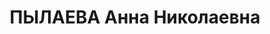 ---
title: ПЫЛАЕВА Анна Николаевна
description: народилася 1896 у Санкт-Петербурзі. Росіянка, із селян, освіта вища,
  позапарт., у 1917—1937 рр. член ВКП(б). Проживала у Харкові. Директор Харківського
  текстильного інституту. Заарештована _26.07.1937_ р. як член к.-р. троцькістського
  підпілля (статті 548, 54-10 ч. 1, 5411 КК УРСР) і військовою колегією Верховного
  Суду СРСР _31.10.1937_ р. (статті 548, 5411 через ст. 20 КК УРСР) засуджена на 10
  років позбавлення волі у в’язниці з обмеженням прав на 5 років і конфіскацією майна.
  Термін покарання відбувала в Печортабі. У 1949 р. вислана на спецпоселення до Красноярського
  краю. Реабілітована _13.06.1956_ р.
---